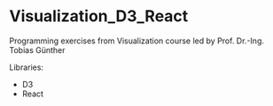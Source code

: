 # Visualization_D3_React
Programming exercises from Visualization course led by Prof. Dr.-Ing. Tobias Günther

Libraries:
- D3
- React
